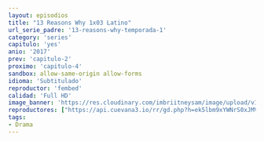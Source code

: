 ```yaml
---
layout: episodios
title: "13 Reasons Why 1x03 Latino"
url_serie_padre: '13-reasons-why-temporada-1'
category: 'series'
capitulo: 'yes'
anio: '2017'
prev: 'capitulo-2'
proximo: 'capitulo-4'
sandbox: allow-same-origin allow-forms
idioma: 'Subtitulado'
reproductor: 'fembed'
calidad: 'Full HD'
image_banner: 'https://res.cloudinary.com/imbriitneysam/image/upload/v1546545022/reason1-banner-min.jpg'
reproductores: ["https://api.cuevana3.io/rr/gd.php?h=ek5lbm9xYWNrS0xJMVp5b21KREk0dFBLbjVkaHhkRGdrOG1jbnBpUnhhS1Z1M21IWmErenlMQ1RwYVNaeUxITnpxeVdwV08xcmIvUXVIMkJiSm0ycXRHU3FadVkyUT09"]
tags:
- Drama
---
```













